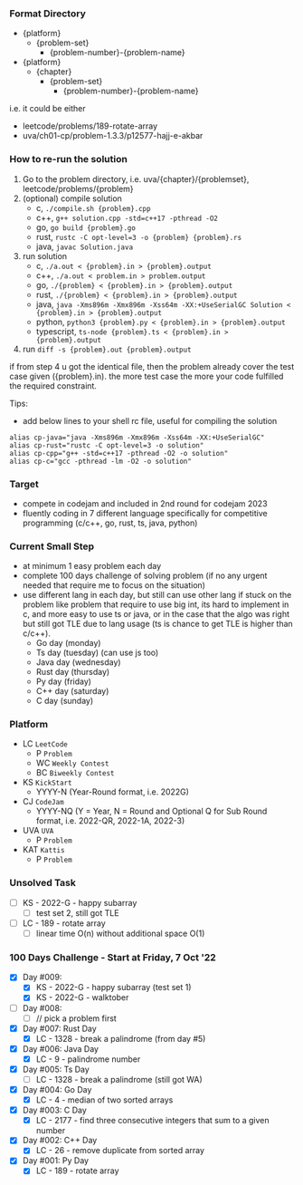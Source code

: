 ### Format Directory
- {platform}
    - {problem-set}
        - {problem-number}-{problem-name}
- {platform}
    - {chapter}
        - {problem-set}
            - {problem-number}-{problem-name}

i.e. it could be either
- leetcode/problems/189-rotate-array
- uva/ch01-cp/problem-1.3.3/p12577-hajj-e-akbar

### How to re-run the solution

1. Go to the problem directory, i.e. uva/{chapter}/{problemset}, leetcode/problems/{problem}
2. (optional) compile solution
    - c, `./compile.sh {problem}.cpp`
    - c++, `g++ solution.cpp -std=c++17 -pthread -O2`
    - go, `go build {problem}.go`
    - rust, `rustc -C opt-level=3 -o {problem} {problem}.rs`
    - java, `javac Solution.java`
3. run solution
    - c, `./a.out < {problem}.in > {problem}.output`
    - c++, `./a.out < problem.in > problem.output`
    - go, `./{problem} < {problem}.in > {problem}.output`
    - rust, `./{problem} < {problem}.in > {problem}.output`
    - java, `java -Xms896m -Xmx896m -Xss64m -XX:+UseSerialGC Solution < {problem}.in > {problem}.output`
    - python, `python3 {problem}.py < {problem}.in > {problem}.output`
    - typescript, `ts-node {problem}.ts < {problem}.in > {problem}.output`
4. run `diff -s {problem}.out {problem}.output`

if from step 4 u got the identical file, then the problem already cover the test case given ({problem}.in).
the more test case the more your code fulfilled the required constraint.

Tips:
- add below lines to your shell rc file, useful for compiling the solution
```
alias cp-java="java -Xms896m -Xmx896m -Xss64m -XX:+UseSerialGC"
alias cp-rust="rustc -C opt-level=3 -o solution"
alias cp-cpp="g++ -std=c++17 -pthread -O2 -o solution"
alias cp-c="gcc -pthread -lm -O2 -o solution"
```

### Target
- compete in codejam and included in 2nd round for codejam 2023
- fluently coding in 7 different language specifically for competitive programming (c/c++, go, rust, ts, java, python)

### Current Small Step
- at minimum 1 easy problem each day
- complete 100 days challenge of solving problem (if no any urgent needed that require me to focus on the situation)
- use different lang in each day, but still can use other lang if stuck on the problem like problem that require to use big int, its hard to implement in c, and more easy to use ts or java, or in the case that the algo was right but still got TLE due to lang usage (ts is chance to get TLE is higher than c/c++).
    - Go day (monday)
    - Ts day (tuesday) (can use js too)
    - Java day (wednesday)
    - Rust day (thursday)
    - Py day (friday)
    - C++ day (saturday)
    - C day (sunday)

### Platform
- LC `LeetCode`
    - P `Problem`
    - WC `Weekly Contest`
    - BC `Biweekly Contest`
- KS `KickStart`
    - YYYY-N (Year-Round format, i.e. 2022G)
- CJ `CodeJam`
    - YYYY-NQ (Y = Year, N = Round and Optional Q for Sub Round format, i.e. 2022-QR, 2022-1A, 2022-3)
- UVA `UVA`
    - P `Problem`
- KAT `Kattis`
    - P `Problem`

### Unsolved Task
- [ ] KS - 2022-G - happy subarray
    - [ ] test set 2, still got TLE
- [ ] LC - 189 - rotate array
    - [ ] linear time O(n) without additional space O(1)

### 100 Days Challenge - Start at Friday, 7 Oct '22
- [x] Day #009:
    - [x] KS - 2022-G - happy subarray (test set 1)
    - [x] KS - 2022-G - walktober
- [ ] Day #008:
    - [ ] // pick a problem first
- [x] Day #007: Rust Day
    - [x] LC - 1328 - break a palindrome (from day #5)
- [x] Day #006: Java Day
    - [x] LC - 9 - palindrome number
- [x] Day #005: Ts Day
    - [ ] LC - 1328 - break a palindrome (still got WA)
- [x] Day #004: Go Day
    - [x] LC - 4 - median of two sorted arrays
- [x] Day #003: C Day
    - [x] LC - 2177 - find three consecutive integers that sum to a given number
- [x] Day #002: C++ Day
    - [x] LC - 26 - remove duplicate from sorted array
- [x] Day #001: Py Day
    - [x] LC - 189 - rotate array
